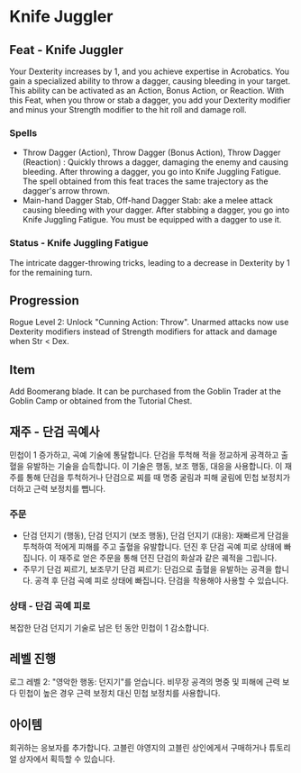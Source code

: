 # Knife Juggler

## Feat - Knife Juggler

Your Dexterity increases by 1, and you achieve expertise in Acrobatics. You gain a specialized ability to throw a dagger, causing bleeding in your target. This ability can be activated as an Action, Bonus Action, or Reaction. With this Feat, when you throw or stab a dagger, you add your Dexterity modifier and minus your Strength modifier to the hit roll and damage roll.

### Spells

- Throw Dagger (Action), Throw Dagger (Bonus Action), Throw Dagger (Reaction) : Quickly throws a dagger, damaging the enemy and causing bleeding. After throwing a dagger, you go into Knife Juggling Fatigue. The spell obtained from this feat traces the same trajectory as the dagger's arrow thrown.
- Main-hand Dagger Stab, Off-hand Dagger Stab: ake a melee attack causing bleeding with your dagger. After stabbing a dagger, you go into Knife Juggling Fatigue. You must be equipped with a dagger to use it.

### Status - Knife Juggling Fatigue

The intricate dagger-throwing tricks, leading to a decrease in Dexterity by 1 for the remaining turn.

## Progression

Rogue Level 2: Unlock "Cunning Action: Throw". Unarmed attacks now use Dexterity modifiers instead of Strength modifiers for attack and damage when Str < Dex.

## Item

Add Boomerang blade. It can be purchased from the Goblin Trader at the Goblin Camp or obtained from the Tutorial Chest.

## 재주 - 단검 곡예사

민첩이 1 증가하고, 곡예 기술에 통달합니다. 단검을 투척해 적을 정교하게 공격하고 출혈을 유발하는 기술을 습득합니다. 이 기술은 행동, 보조 행동, 대응을 사용합니다. 이 재주를 통해 단검을 투척하거나 단검으로 찌를 때 명중 굴림과 피해 굴림에 민첩 보정치가 더하고 근력 보정치를 뺍니다.

### 주문

- 단검 던지기 (행동), 단검 던지기 (보조 행동), 단검 던지기 (대응): 재빠르게 단검을 투척하여 적에게 피해를 주고 출혈을 유발합니다. 던진 후 단검 곡예 피로 상태에 빠집니다. 이 재주로 얻은 주문을 통해 던진 단검의 화살과 같은 궤적을 그립니다.
- 주무기 단검 찌르기, 보조무기 단검 찌르기: 단검으로 출혈을 유발하는 공격을 합니다. 공격 후 단검 곡예 피로 상태에 빠집니다. 단검을 착용해야 사용할 수 있습니다.

### 상태 - 단검 곡예 피로

복잡한 단검 던지기 기술로 남은 턴 동안 민첩이 1 감소합니다.

## 레벨 진행

로그 레벨 2: "영악한 행동: 던지기"를 얻습니다. 비무장 공격의 명중 및 피해에 근력 보다 민첩이 높은 경우 근력 보정치 대신 민첩 보정치를 사용합니다.

## 아이템

회귀하는 응보자를 추가합니다. 고블린 야영지의 고블린 상인에게서 구매하거나 튜토리얼 상자에서 획득할 수 있습니다.